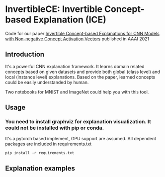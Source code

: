 # InvertibleCE: Invertible Concept-based Explanation (ICE)
Code for our paper [Invertible Concept-based Explanations for CNN Models with Non-negative Concept Activation Vectors](https://arxiv.org/abs/2006.15417) published in AAAI 2021

## Introduction

It's a powerful CNN explanation framework. It learns domain related concepts based on given datasets and provide both global (class level) and local (instance level) explanations. Based on the paper, learned concepts could be easily understanded by human.

Two notebooks for MNIST and ImageNet could help you with this tool.

## Usage

### **You need to install graphviz for explanation visualization. It could not be installed with pip or conda.**

It's a pytorch based implement, GPU support are assumed. All dependent packages are included in requirements.txt

    pip install -r requirements.txt

## Explanation examples

